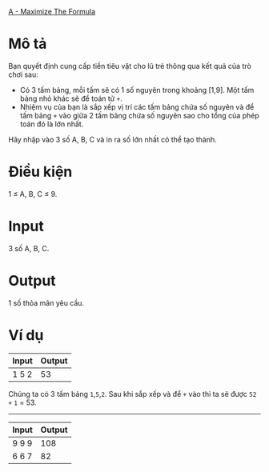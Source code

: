[A - Maximize The Formula](https://atcoder.jp/contests/ABC110/tasks/abc110_a)

# Mô tả
Bạn quyết định cung cấp tiền tiêu vặt cho lũ trẻ thông qua kết quả của trò chơi sau:

- Có 3 tấm bảng, mỗi tấm sẽ có 1 số nguyên trong khoảng [1,9]. Một tấm bảng nhỏ khác sẽ để toán tử `+`.
- Nhiệm vụ của bạn là sắp xếp vị trí các tấm bảng chứa số nguyên và để tấm bảng `+` vào giữa 2 tấm bảng chứa số nguyên sao cho tổng của phép toán đó là lớn nhất.

 Hãy nhập vào 3 số A, B, C và in ra số lớn nhất có thể tạo thành.

# Điều kiện
1 ≤ A, B, C ≤ 9.

# Input 
3 số A, B, C.

# Output
1 số thỏa mãn yêu cầu.

# Ví dụ
| Input | Output |
| ----- | ------ |
| 1 5 2 | 53     | 

Chúng ta có 3 tấm bảng `1`,`5`,`2`. Sau khi sắp xếp và để `+` vào thì ta sẽ được `52` `+` `1` = 53.

---------------------
| Input | Output |
| ----- | ------ |
| 9 9 9 | 108    |
| 6 6 7 | 82     |

